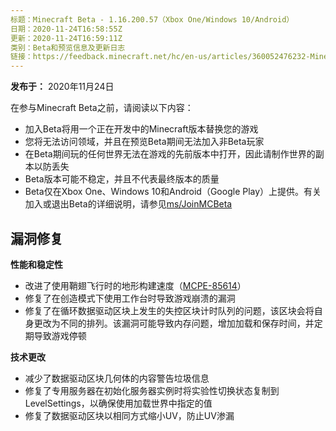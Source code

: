 ```yaml
---
标题：Minecraft Beta - 1.16.200.57（Xbox One/Windows 10/Android）
日期：2020-11-24T16:58:55Z
更新：2020-11-24T16:59:11Z
类别：Beta和预览信息及更新日志
链接：https://feedback.minecraft.net/hc/en-us/articles/360052476232-Minecraft-Beta-1-16-200-57-Xbox-One-Windows-10-Android
---
```


**发布于：** 2020年11月24日

在参与Minecraft Beta之前，请阅读以下内容：

- 加入Beta将用一个正在开发中的Minecraft版本替换您的游戏
- 您将无法访问领域，并且在预览Beta期间无法加入非Beta玩家
- 在Beta期间玩的任何世界无法在游戏的先前版本中打开，因此请制作世界的副本以防丢失
- Beta版本可能不稳定，并且不代表最终版本的质量
- Beta仅在Xbox One、Windows 10和Android（Google Play）上提供。有关加入或退出Beta的详细说明，请参见[ms/JoinMCBeta](https://aka.ms/JoinMCBeta)

## 漏洞修复

**性能和稳定性**

- 改进了使用鞘翅飞行时的地形构建速度（[MCPE-85614](https://bugs.mojang.com/browse/MCPE-85614)）  
- 修复了在创造模式下使用工作台时导致游戏崩溃的漏洞  
- 修复了在循环数据驱动区块上发生的失控区块计时队列的问题，该区块会将自身更改为不同的排列。该漏洞可能导致内存问题，增加加载和保存时间，并定期导致游戏停顿  

**技术更改**

- 减少了数据驱动区块几何体的内容警告垃圾信息  
- 修复了专用服务器在初始化服务器实例时将实验性切换状态复制到LevelSettings，以确保使用加载世界中指定的值  
- 修复了数据驱动区块以相同方式缩小UV，防止UV渗漏